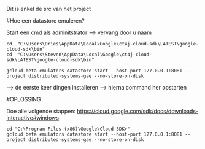 Dit is enkel de src van het project



#Hoe een datastore emuleren?

Start een cmd als adminitstrator --> vervang door u naam

```
cd  "C:\Users\Dries\AppData\Local\Google\ct4j-cloud-sdk\LATEST\google-cloud-sdk\bin"
cd  "C:\Users\Steven\AppData\Local\Google\ct4j-cloud-sdk\LATEST\google-cloud-sdk\bin"

gcloud beta emulators datastore start --host-port 127.0.0.1:8081 --project distributed-systems-gae --no-store-on-disk
```

--> de eerste keer dingen installeren --> hierna command her opstarten



#OPLOSSING

Doe alle volgende stappen:
https://cloud.google.com/sdk/docs/downloads-interactive#windows

```
cd "C:\Program Files (x86)\Google\Cloud SDK>"
gcloud beta emulators datastore start --host-port 127.0.0.1:8081 --project distributed-systems-gae --no-store-on-disk
```
